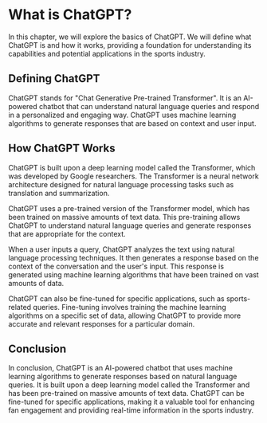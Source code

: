 What is ChatGPT?
==================================================

In this chapter, we will explore the basics of ChatGPT. We will define what ChatGPT is and how it works, providing a foundation for understanding its capabilities and potential applications in the sports industry.

Defining ChatGPT
----------------

ChatGPT stands for "Chat Generative Pre-trained Transformer". It is an AI-powered chatbot that can understand natural language queries and respond in a personalized and engaging way. ChatGPT uses machine learning algorithms to generate responses that are based on context and user input.

How ChatGPT Works
-----------------

ChatGPT is built upon a deep learning model called the Transformer, which was developed by Google researchers. The Transformer is a neural network architecture designed for natural language processing tasks such as translation and summarization.

ChatGPT uses a pre-trained version of the Transformer model, which has been trained on massive amounts of text data. This pre-training allows ChatGPT to understand natural language queries and generate responses that are appropriate for the context.

When a user inputs a query, ChatGPT analyzes the text using natural language processing techniques. It then generates a response based on the context of the conversation and the user's input. This response is generated using machine learning algorithms that have been trained on vast amounts of data.

ChatGPT can also be fine-tuned for specific applications, such as sports-related queries. Fine-tuning involves training the machine learning algorithms on a specific set of data, allowing ChatGPT to provide more accurate and relevant responses for a particular domain.

Conclusion
----------

In conclusion, ChatGPT is an AI-powered chatbot that uses machine learning algorithms to generate responses based on natural language queries. It is built upon a deep learning model called the Transformer and has been pre-trained on massive amounts of text data. ChatGPT can be fine-tuned for specific applications, making it a valuable tool for enhancing fan engagement and providing real-time information in the sports industry.
